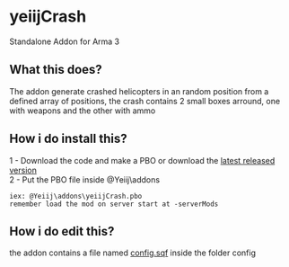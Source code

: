 # yeiijCrash
Standalone Addon for Arma 3

## What this does?
The addon generate crashed helicopters in an random position from a defined array of positions, the crash contains 2 small boxes arround, one with weapons and the other with ammo

## How i do install this?
1 - Download the code and make a PBO or download the [latest released version](https://github.com/yeiij/yeiijCrash/releases)
<br>
2 - Put the PBO file inside @Yeiij\addons
```
iex: @Yeiij\addons\yeiijCrash.pbo
remember load the mod on server start at -serverMods
```

## How i do edit this?
the addon contains a file named [config.sqf](https://github.com/yeiij/yeiijCrash/blob/master/config/config.sqf) inside the folder config


